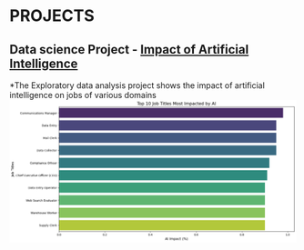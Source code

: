 # PROJECTS
##  Data science Project - [Impact of Artificial Intelligence](https://github.com/Sharanrajs/Impact-of-Artificial-Intelligence)
*The Exploratory data analysis project shows the impact of artificial intelligence on jobs of various domains
![](https://github.com/Sharanrajs/portfollio/blob/main/images/image.jpg)
